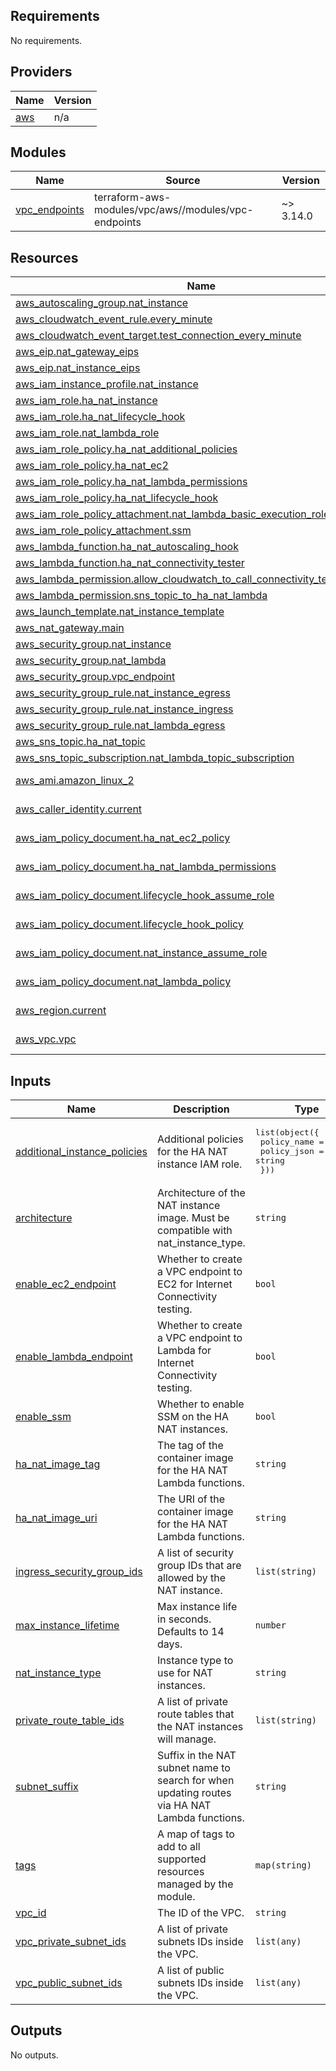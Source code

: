 ## Requirements

No requirements.

## Providers

| Name | Version |
|------|---------|
| <a name="provider_aws"></a> [aws](#provider\_aws) | n/a |

## Modules

| Name | Source | Version |
|------|--------|---------|
| <a name="module_vpc_endpoints"></a> [vpc\_endpoints](#module\_vpc\_endpoints) | terraform-aws-modules/vpc/aws//modules/vpc-endpoints | ~> 3.14.0 |

## Resources

| Name | Type |
|------|------|
| [aws_autoscaling_group.nat_instance](https://registry.terraform.io/providers/hashicorp/aws/latest/docs/resources/autoscaling_group) | resource |
| [aws_cloudwatch_event_rule.every_minute](https://registry.terraform.io/providers/hashicorp/aws/latest/docs/resources/cloudwatch_event_rule) | resource |
| [aws_cloudwatch_event_target.test_connection_every_minute](https://registry.terraform.io/providers/hashicorp/aws/latest/docs/resources/cloudwatch_event_target) | resource |
| [aws_eip.nat_gateway_eips](https://registry.terraform.io/providers/hashicorp/aws/latest/docs/resources/eip) | resource |
| [aws_eip.nat_instance_eips](https://registry.terraform.io/providers/hashicorp/aws/latest/docs/resources/eip) | resource |
| [aws_iam_instance_profile.nat_instance](https://registry.terraform.io/providers/hashicorp/aws/latest/docs/resources/iam_instance_profile) | resource |
| [aws_iam_role.ha_nat_instance](https://registry.terraform.io/providers/hashicorp/aws/latest/docs/resources/iam_role) | resource |
| [aws_iam_role.ha_nat_lifecycle_hook](https://registry.terraform.io/providers/hashicorp/aws/latest/docs/resources/iam_role) | resource |
| [aws_iam_role.nat_lambda_role](https://registry.terraform.io/providers/hashicorp/aws/latest/docs/resources/iam_role) | resource |
| [aws_iam_role_policy.ha_nat_additional_policies](https://registry.terraform.io/providers/hashicorp/aws/latest/docs/resources/iam_role_policy) | resource |
| [aws_iam_role_policy.ha_nat_ec2](https://registry.terraform.io/providers/hashicorp/aws/latest/docs/resources/iam_role_policy) | resource |
| [aws_iam_role_policy.ha_nat_lambda_permissions](https://registry.terraform.io/providers/hashicorp/aws/latest/docs/resources/iam_role_policy) | resource |
| [aws_iam_role_policy.ha_nat_lifecycle_hook](https://registry.terraform.io/providers/hashicorp/aws/latest/docs/resources/iam_role_policy) | resource |
| [aws_iam_role_policy_attachment.nat_lambda_basic_execution_role_attachment](https://registry.terraform.io/providers/hashicorp/aws/latest/docs/resources/iam_role_policy_attachment) | resource |
| [aws_iam_role_policy_attachment.ssm](https://registry.terraform.io/providers/hashicorp/aws/latest/docs/resources/iam_role_policy_attachment) | resource |
| [aws_lambda_function.ha_nat_autoscaling_hook](https://registry.terraform.io/providers/hashicorp/aws/latest/docs/resources/lambda_function) | resource |
| [aws_lambda_function.ha_nat_connectivity_tester](https://registry.terraform.io/providers/hashicorp/aws/latest/docs/resources/lambda_function) | resource |
| [aws_lambda_permission.allow_cloudwatch_to_call_connectivity_tester](https://registry.terraform.io/providers/hashicorp/aws/latest/docs/resources/lambda_permission) | resource |
| [aws_lambda_permission.sns_topic_to_ha_nat_lambda](https://registry.terraform.io/providers/hashicorp/aws/latest/docs/resources/lambda_permission) | resource |
| [aws_launch_template.nat_instance_template](https://registry.terraform.io/providers/hashicorp/aws/latest/docs/resources/launch_template) | resource |
| [aws_nat_gateway.main](https://registry.terraform.io/providers/hashicorp/aws/latest/docs/resources/nat_gateway) | resource |
| [aws_security_group.nat_instance](https://registry.terraform.io/providers/hashicorp/aws/latest/docs/resources/security_group) | resource |
| [aws_security_group.nat_lambda](https://registry.terraform.io/providers/hashicorp/aws/latest/docs/resources/security_group) | resource |
| [aws_security_group.vpc_endpoint](https://registry.terraform.io/providers/hashicorp/aws/latest/docs/resources/security_group) | resource |
| [aws_security_group_rule.nat_instance_egress](https://registry.terraform.io/providers/hashicorp/aws/latest/docs/resources/security_group_rule) | resource |
| [aws_security_group_rule.nat_instance_ingress](https://registry.terraform.io/providers/hashicorp/aws/latest/docs/resources/security_group_rule) | resource |
| [aws_security_group_rule.nat_lambda_egress](https://registry.terraform.io/providers/hashicorp/aws/latest/docs/resources/security_group_rule) | resource |
| [aws_sns_topic.ha_nat_topic](https://registry.terraform.io/providers/hashicorp/aws/latest/docs/resources/sns_topic) | resource |
| [aws_sns_topic_subscription.nat_lambda_topic_subscription](https://registry.terraform.io/providers/hashicorp/aws/latest/docs/resources/sns_topic_subscription) | resource |
| [aws_ami.amazon_linux_2](https://registry.terraform.io/providers/hashicorp/aws/latest/docs/data-sources/ami) | data source |
| [aws_caller_identity.current](https://registry.terraform.io/providers/hashicorp/aws/latest/docs/data-sources/caller_identity) | data source |
| [aws_iam_policy_document.ha_nat_ec2_policy](https://registry.terraform.io/providers/hashicorp/aws/latest/docs/data-sources/iam_policy_document) | data source |
| [aws_iam_policy_document.ha_nat_lambda_permissions](https://registry.terraform.io/providers/hashicorp/aws/latest/docs/data-sources/iam_policy_document) | data source |
| [aws_iam_policy_document.lifecycle_hook_assume_role](https://registry.terraform.io/providers/hashicorp/aws/latest/docs/data-sources/iam_policy_document) | data source |
| [aws_iam_policy_document.lifecycle_hook_policy](https://registry.terraform.io/providers/hashicorp/aws/latest/docs/data-sources/iam_policy_document) | data source |
| [aws_iam_policy_document.nat_instance_assume_role](https://registry.terraform.io/providers/hashicorp/aws/latest/docs/data-sources/iam_policy_document) | data source |
| [aws_iam_policy_document.nat_lambda_policy](https://registry.terraform.io/providers/hashicorp/aws/latest/docs/data-sources/iam_policy_document) | data source |
| [aws_region.current](https://registry.terraform.io/providers/hashicorp/aws/latest/docs/data-sources/region) | data source |
| [aws_vpc.vpc](https://registry.terraform.io/providers/hashicorp/aws/latest/docs/data-sources/vpc) | data source |

## Inputs

| Name | Description | Type | Default | Required |
|------|-------------|------|---------|:--------:|
| <a name="input_additional_instance_policies"></a> [additional\_instance\_policies](#input\_additional\_instance\_policies) | Additional policies for the HA NAT instance IAM role. | <pre>list(object({<br>    policy_name = string<br>    policy_json = string<br>  }))</pre> | `[]` | no |
| <a name="input_architecture"></a> [architecture](#input\_architecture) | Architecture of the NAT instance image. Must be compatible with nat\_instance\_type. | `string` | `"arm64"` | no |
| <a name="input_enable_ec2_endpoint"></a> [enable\_ec2\_endpoint](#input\_enable\_ec2\_endpoint) | Whether to create a VPC endpoint to EC2 for Internet Connectivity testing. | `bool` | `true` | no |
| <a name="input_enable_lambda_endpoint"></a> [enable\_lambda\_endpoint](#input\_enable\_lambda\_endpoint) | Whether to create a VPC endpoint to Lambda for Internet Connectivity testing. | `bool` | `true` | no |
| <a name="input_enable_ssm"></a> [enable\_ssm](#input\_enable\_ssm) | Whether to enable SSM on the HA NAT instances. | `bool` | `true` | no |
| <a name="input_ha_nat_image_tag"></a> [ha\_nat\_image\_tag](#input\_ha\_nat\_image\_tag) | The tag of the container image for the HA NAT Lambda functions. | `string` | `"latest"` | no |
| <a name="input_ha_nat_image_uri"></a> [ha\_nat\_image\_uri](#input\_ha\_nat\_image\_uri) | The URI of the container image for the HA NAT Lambda functions. | `string` | n/a | yes |
| <a name="input_ingress_security_group_ids"></a> [ingress\_security\_group\_ids](#input\_ingress\_security\_group\_ids) | A list of security group IDs that are allowed by the NAT instance. | `list(string)` | n/a | yes |
| <a name="input_max_instance_lifetime"></a> [max\_instance\_lifetime](#input\_max\_instance\_lifetime) | Max instance life in seconds. Defaults to 14 days. | `number` | `1209600` | no |
| <a name="input_nat_instance_type"></a> [nat\_instance\_type](#input\_nat\_instance\_type) | Instance type to use for NAT instances. | `string` | `"c6gn.8xlarge"` | no |
| <a name="input_private_route_table_ids"></a> [private\_route\_table\_ids](#input\_private\_route\_table\_ids) | A list of private route tables that the NAT instances will manage. | `list(string)` | n/a | yes |
| <a name="input_subnet_suffix"></a> [subnet\_suffix](#input\_subnet\_suffix) | Suffix in the NAT subnet name to search for when updating routes via HA NAT Lambda functions. | `string` | `"private"` | no |
| <a name="input_tags"></a> [tags](#input\_tags) | A map of tags to add to all supported resources managed by the module. | `map(string)` | `{}` | no |
| <a name="input_vpc_id"></a> [vpc\_id](#input\_vpc\_id) | The ID of the VPC. | `string` | n/a | yes |
| <a name="input_vpc_private_subnet_ids"></a> [vpc\_private\_subnet\_ids](#input\_vpc\_private\_subnet\_ids) | A list of private subnets IDs inside the VPC. | `list(any)` | n/a | yes |
| <a name="input_vpc_public_subnet_ids"></a> [vpc\_public\_subnet\_ids](#input\_vpc\_public\_subnet\_ids) | A list of public subnets IDs inside the VPC. | `list(any)` | n/a | yes |

## Outputs

No outputs.
